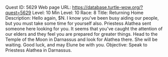 Quest ID: 5629
Web page URL: https://database.turtle-wow.org/?quest=5629
Level: 10
Min Level: 10
Race: 8
Title: Returning Home
Description: Hello again, $N. I know you've been busy aiding our people, but you must take some time for yourself also. Priestess Alathea sent someone here looking for you. It seems that you've caught the attention of our elders and they feel you are prepared for greater things. Head to the Temple of the Moon in Darnassus and look for Alathea there. She will be waiting. Good luck, and may Elune be with you.
Objective: Speak to Priestess Alathea in Darnassus.

